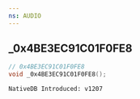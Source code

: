 ```yaml
---
ns: AUDIO
---
```

## _0x4BE3EC91C01F0FE8

```c
// 0x4BE3EC91C01F0FE8
void _0x4BE3EC91C01F0FE8();
```

```
NativeDB Introduced: v1207
```

